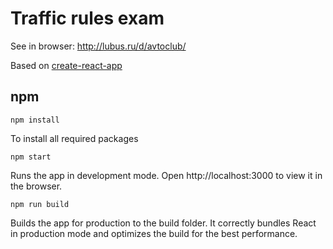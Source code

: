 # Traffic rules exam
See in browser: http://lubus.ru/d/avtoclub/

Based on [create-react-app](https://github.com/facebook/create-react-app)

## npm

`npm install`

To install all required packages

`npm start`

Runs the app in development mode.
Open http://localhost:3000 to view it in the browser.

`npm run build`

Builds the app for production to the build folder.
It correctly bundles React in production mode and optimizes the build for the best performance.
